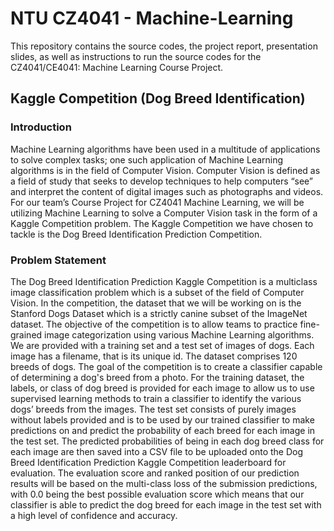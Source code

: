 # NTU CZ4041 - Machine-Learning

This repository contains the source codes, the project report, presentation slides, as well as instructions to run the source codes for the CZ4041/CE4041: Machine Learning Course
Project.

## Kaggle Competition (Dog Breed Identification)

### Introduction

Machine Learning algorithms have been used in a multitude of applications to solve complex tasks; one such application of Machine Learning algorithms is in the field of Computer Vision. Computer Vision is defined as a field of study that seeks to develop techniques to help computers “see” and interpret the content of digital images such as photographs and videos.
For our team’s Course Project for CZ4041 Machine Learning, we will be utilizing Machine Learning to solve a Computer Vision task in the form of a Kaggle Competition problem. The Kaggle Competition we have chosen to tackle is the Dog Breed Identification Prediction Competition.

### Problem Statement

The Dog Breed Identification Prediction Kaggle Competition is a multiclass image classification problem which is a subset of the field of Computer Vision. In the competition, the dataset that we will be working on is the Stanford Dogs Dataset which is a strictly canine subset of the ImageNet dataset. The objective of the competition is to allow teams to practice fine-grained image categorization using various Machine Learning algorithms.
We are provided with a training set and a test set of images of dogs. Each image has a filename, that is its unique id. The dataset comprises 120 breeds of dogs. The goal of the competition is to create a classifier capable of determining a dog's breed from a photo. For the training dataset, the labels, or class of dog breed is provided for each image to allow us to use supervised learning methods to train a classifier to identify the various dogs’ breeds from the images. The test set consists of purely images without labels provided and is to be used by our trained classifier to make predictions on and predict the probability of each breed for each image in the test set.
The predicted probabilities of being in each dog breed class for each image are then saved into a CSV file to be uploaded onto the Dog Breed Identification Prediction Kaggle Competition leaderboard for evaluation. The evaluation score and ranked position of our prediction results will be based on the multi-class loss of the submission predictions, with 0.0 being the best possible evaluation score which means that our classifier is able to predict the dog breed for each image in the test set with a high level of confidence and accuracy.
